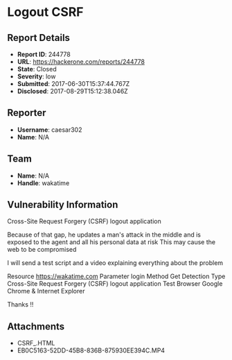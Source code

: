 # Logout CSRF

## Report Details
- **Report ID**: 244778
- **URL**: https://hackerone.com/reports/244778
- **State**: Closed
- **Severity**: low
- **Submitted**: 2017-06-30T15:37:44.767Z
- **Disclosed**: 2017-08-29T15:12:38.046Z

## Reporter
- **Username**: caesar302
- **Name**: N/A

## Team
- **Name**: N/A
- **Handle**: wakatime

## Vulnerability Information
Cross-Site Request Forgery (CSRF) logout application

Because of that gap, he updates a man's attack in the middle and is exposed to the agent and all his personal data at risk
This may cause the web to be compromised

I will send a test script and a video explaining everything about the problem

Resource https://wakatime.com
Parameter  login
Method Get
Detection Type Cross-Site Request Forgery (CSRF) logout application 
Test Browser  Google Chrome & Internet Explorer

Thanks !!

## Attachments
- CSRF_.HTML
- EB0C5163-52DD-45B8-836B-875930EE394C.MP4

